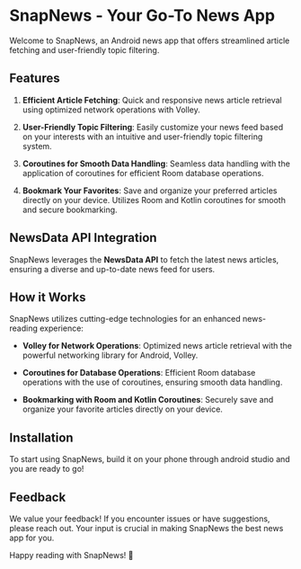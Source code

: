 # SnapNews - Your Go-To News App

Welcome to SnapNews, an Android news app that offers streamlined article fetching and user-friendly topic filtering.

## Features

1. **Efficient Article Fetching**: Quick and responsive news article retrieval using optimized network operations with Volley.

2. **User-Friendly Topic Filtering**: Easily customize your news feed based on your interests with an intuitive and user-friendly topic filtering system.

3. **Coroutines for Smooth Data Handling**: Seamless data handling with the application of coroutines for efficient Room database operations.

4. **Bookmark Your Favorites**: Save and organize your preferred articles directly on your device. Utilizes Room and Kotlin coroutines for smooth and secure bookmarking.

## NewsData API Integration

SnapNews leverages the **NewsData API** to fetch the latest news articles, ensuring a diverse and up-to-date news feed for users.

## How it Works

SnapNews utilizes cutting-edge technologies for an enhanced news-reading experience:

- **Volley for Network Operations**: Optimized news article retrieval with the powerful networking library for Android, Volley.

- **Coroutines for Database Operations**: Efficient Room database operations with the use of coroutines, ensuring smooth data handling.

- **Bookmarking with Room and Kotlin Coroutines**: Securely save and organize your favorite articles directly on your device.

## Installation

To start using SnapNews, build it on your phone through android studio and you are ready to go!

## Feedback

We value your feedback! If you encounter issues or have suggestions, please reach out. Your input is crucial in making SnapNews the best news app for you.

Happy reading with SnapNews! 📰